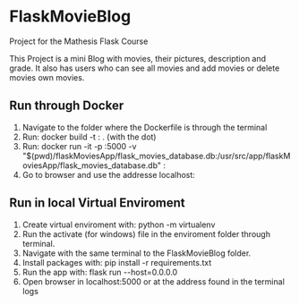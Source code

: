 # FlaskMovieBlog
Project for the Mathesis Flask Course

This Project is a mini Blog with movies, their pictures, description and grade.
It also has users who can see all movies and add movies or delete movies own movies.

## Run through Docker
1. Navigate to the folder where the Dockerfile is through the terminal 
2. Run: docker build -t <your-image-name>:<optional-tag> . (with the dot)
3. Run:  docker run -it -p <port-of-your-choise>:5000 -v "$(pwd)/flaskMoviesApp/flask_movies_database.db:/usr/src/app/flaskMoviesApp/flask_movies_database.db" <your-image-name>:<optional-tag>
4. Go to browser and use the addresse localhost:<port-of-your-choise>

## Run in local Virtual Enviroment
1. Create virtual enviroment with: python -m virtualenv <name of your choise>
2. Run the activate (for windows) file in the enviroment folder through terminal.
3. Navigate with the same terminal to the FlaskMovieBlog folder.
4. Install packages with: pip install -r requirements.txt
5. Run the app with: flask run --host=0.0.0.0
6. Open browser in localhost:5000 or at the address found in the terminal logs


